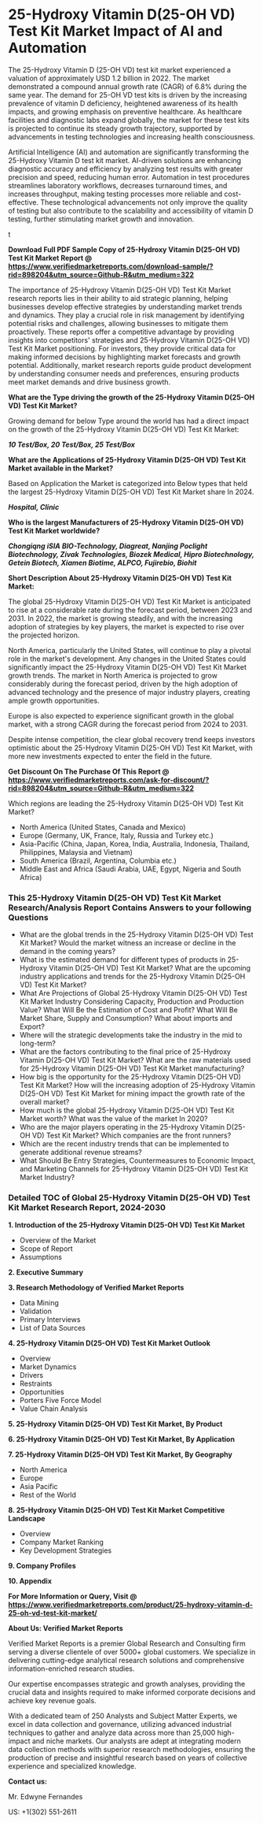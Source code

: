 <meta name="title" content="Global 25-Hydroxy Vitamin D(25-OH VD) Test Kit Market Impact of AI and Automation"><meta name="description" content="The 25-Hydroxy Vitamin D (25-OH VD) test kit market experienced a valuation of approximately USD 1.2 billion in 2022. The market demonstrated a compound annual growth "><meta name="title" content="25-Hydroxy Vitamin D(25-OH VD) Test Kit Market Size, Share, Scope, Trends, Growth, Opportunities, Analysis, Forecast"><h1>25-Hydroxy Vitamin D(25-OH VD) Test Kit Market Impact of AI and Automation</h1><p>The 25-Hydroxy Vitamin D (25-OH VD) test kit market experienced a valuation of approximately USD 1.2 billion in 2022. The market demonstrated a compound annual growth rate (CAGR) of 6.8% during the same year. The demand for 25-OH VD test kits is driven by the increasing prevalence of vitamin D deficiency, heightened awareness of its health impacts, and growing emphasis on preventive healthcare. As healthcare facilities and diagnostic labs expand globally, the market for these test kits is projected to continue its steady growth trajectory, supported by advancements in testing technologies and increasing health consciousness.</p><p>Artificial Intelligence (AI) and automation are significantly transforming the 25-Hydroxy Vitamin D test kit market. AI-driven solutions are enhancing diagnostic accuracy and efficiency by analyzing test results with greater precision and speed, reducing human error. Automation in test procedures streamlines laboratory workflows, decreases turnaround times, and increases throughput, making testing processes more reliable and cost-effective. These technological advancements not only improve the quality of testing but also contribute to the scalability and accessibility of vitamin D testing, further stimulating market growth and innovation.</p>t</p><p id="" class=""><strong>Download Full PDF Sample Copy of 25-Hydroxy Vitamin D(25-OH VD) Test Kit Market Report @ <a href="https://www.verifiedmarketreports.com/download-sample/?rid=898204&utm_source=Github-R&utm_medium=322" target="_blank">https://www.verifiedmarketreports.com/download-sample/?rid=898204&utm_source=Github-R&utm_medium=322</a></strong></p><p>The importance of&nbsp;25-Hydroxy Vitamin D(25-OH VD) Test Kit Market research reports lies in their ability to aid strategic planning, helping businesses develop effective strategies by understanding market trends and dynamics. They play a crucial role in risk management by identifying potential risks and challenges, allowing businesses to mitigate them proactively. These reports offer a competitive advantage by providing insights into competitors' strategies and 25-Hydroxy Vitamin D(25-OH VD) Test Kit Market positioning. For investors, they provide critical data for making informed decisions by highlighting market forecasts and growth potential. Additionally, market research reports guide product development by understanding consumer needs and preferences, ensuring products meet market demands and drive business growth.</p><p><strong>What are the&nbsp;Type driving the growth of the 25-Hydroxy Vitamin D(25-OH VD) Test Kit Market?</strong></p><p id="" class="">Growing demand for below Type around the world has had a direct impact on the growth of the 25-Hydroxy Vitamin D(25-OH VD) Test Kit Market:</p><em><strong>10 Test/Box, 20 Test/Box, 25 Test/Box</strong></em></p><strong>What are the&nbsp;Applications&nbsp;of 25-Hydroxy Vitamin D(25-OH VD) Test Kit Market available in the Market?</strong></p><p id="" class="">Based on Application the Market is categorized into Below types that held the largest 25-Hydroxy Vitamin D(25-OH VD) Test Kit Market share In 2024.</p><em><strong>Hospital, Clinic</strong></em></p><strong>Who is the largest Manufacturers of 25-Hydroxy Vitamin D(25-OH VD) Test Kit Market worldwide?</strong></p><p><em><strong>Chongiqng iSIA BIO-Technology, Diagreat, Nanjing Poclight Biotechnology, Zivak Technologies, Biozek Medical, Hipro Biotechnology, Getein Biotech, Xiamen Biotime, ALPCO, Fujirebio, Biohit</strong></em></p><p id="" class=""><strong>Short Description About 25-Hydroxy Vitamin D(25-OH VD) Test Kit Market:</strong></p><p>The global 25-Hydroxy Vitamin D(25-OH VD) Test Kit Market is anticipated to rise at a considerable rate during the forecast period, between 2023 and 2031. In 2022, the market is growing steadily, and with the increasing adoption of strategies by key players, the market is expected to rise over the projected horizon.</p><p>North America, particularly the United States, will continue to play a pivotal role in the market's development. Any changes in the United States could significantly impact the 25-Hydroxy Vitamin D(25-OH VD) Test Kit Market growth trends. The market in North America is projected to grow considerably during the forecast period, driven by the high adoption of advanced technology and the presence of major industry players, creating ample growth opportunities.</p><p>Europe is also expected to experience significant growth in the global market, with a strong CAGR during the forecast period from 2024 to 2031.</p><p>Despite intense competition, the clear global recovery trend keeps investors optimistic about the 25-Hydroxy Vitamin D(25-OH VD) Test Kit Market, with more new investments expected to enter the field in the future.</p><p id="" class=""><strong>Get Discount On The Purchase Of This Report @ <a href="https://www.verifiedmarketreports.com/ask-for-discount/?rid=898204&utm_source=Github-R&utm_medium=322" target="_blank">https://www.verifiedmarketreports.com/ask-for-discount/?rid=898204&utm_source=Github-R&utm_medium=322</a></strong></p>Which regions are leading the 25-Hydroxy Vitamin D(25-OH VD) Test Kit Market?</p><ul><li>North America (United States, Canada and Mexico)</li><li>Europe (Germany, UK, France, Italy, Russia and Turkey etc.)</li><li>Asia-Pacific (China, Japan, Korea, India, Australia, Indonesia, Thailand, Philippines, Malaysia and Vietnam)</li><li>South America (Brazil, Argentina, Columbia etc.)</li><li>Middle East and Africa (Saudi Arabia, UAE, Egypt, Nigeria and South Africa)</li></ul><h3 id="" class="">This 25-Hydroxy Vitamin D(25-OH VD) Test Kit Market Research/Analysis Report Contains Answers to your following Questions</h3><ul><li>What are the global trends in the 25-Hydroxy Vitamin D(25-OH VD) Test Kit Market? Would the market witness an increase or decline in the demand in the coming years?</li><li>What is the estimated demand for different types of products in 25-Hydroxy Vitamin D(25-OH VD) Test Kit Market? What are the upcoming industry applications and trends for the 25-Hydroxy Vitamin D(25-OH VD) Test Kit Market?</li><li>What Are Projections of Global 25-Hydroxy Vitamin D(25-OH VD) Test Kit Market Industry Considering Capacity, Production and Production Value? What Will Be the Estimation of Cost and Profit? What Will Be Market Share, Supply and Consumption? What about imports and Export?</li><li>Where will the strategic developments take the industry in the mid to long-term?</li><li>What are the factors contributing to the final price of 25-Hydroxy Vitamin D(25-OH VD) Test Kit Market? What are the raw materials used for 25-Hydroxy Vitamin D(25-OH VD) Test Kit Market manufacturing?</li><li>How big is the opportunity for the 25-Hydroxy Vitamin D(25-OH VD) Test Kit Market? How will the increasing adoption of 25-Hydroxy Vitamin D(25-OH VD) Test Kit Market for mining impact the growth rate of the overall market?</li><li>How much is the global 25-Hydroxy Vitamin D(25-OH VD) Test Kit Market worth? What was the value of the market In 2020?</li><li>Who are the major players operating in the 25-Hydroxy Vitamin D(25-OH VD) Test Kit Market? Which companies are the front runners?</li><li>Which are the recent industry trends that can be implemented to generate additional revenue streams?</li><li>What Should Be Entry Strategies, Countermeasures to Economic Impact, and Marketing Channels for 25-Hydroxy Vitamin D(25-OH VD) Test Kit Market Industry?</li></ul><h3 id="" class="">Detailed TOC of Global 25-Hydroxy Vitamin D(25-OH VD) Test Kit Market Research Report, 2024-2030</h3><p id="" class=""><strong>1. Introduction of the 25-Hydroxy Vitamin D(25-OH VD) Test Kit Market</strong></p><ul><li>Overview of the Market</li><li>Scope of Report</li><li>Assumptions</li></ul><p id="" class=""><strong>2. Executive Summary</strong></p><p id="" class=""><strong>3. Research Methodology of Verified Market Reports</strong></p><ul><li>Data Mining</li><li>Validation</li><li>Primary Interviews</li><li>List of Data Sources</li></ul><p id="" class=""><strong>4. 25-Hydroxy Vitamin D(25-OH VD) Test Kit Market Outlook</strong></p><ul><li>Overview</li><li>Market Dynamics</li><li>Drivers</li><li>Restraints</li><li>Opportunities</li><li>Porters Five Force Model</li><li>Value Chain Analysis</li></ul><p id="" class=""><strong>5. 25-Hydroxy Vitamin D(25-OH VD) Test Kit Market, By Product</strong></p><p id="" class=""><strong>6. 25-Hydroxy Vitamin D(25-OH VD) Test Kit Market, By Application</strong></p><p id="" class=""><strong>7. 25-Hydroxy Vitamin D(25-OH VD) Test Kit Market, By Geography</strong></p><ul><li>North America</li><li>Europe</li><li>Asia Pacific</li><li>Rest of the World</li></ul><p id="" class=""><strong>8. 25-Hydroxy Vitamin D(25-OH VD) Test Kit Market Competitive Landscape</strong></p><ul><li>Overview</li><li>Company Market Ranking</li><li>Key Development Strategies</li></ul><p id="" class=""><strong>9. Company Profiles</strong></p><p id="" class=""><strong>10. Appendix</strong></p><p id="" class=""><strong>For More Information or Query, Visit @ <a href="https://www.verifiedmarketreports.com/product/25-hydroxy-vitamin-d-25-oh-vd-test-kit-market/" target="_blank">https://www.verifiedmarketreports.com/product/25-hydroxy-vitamin-d-25-oh-vd-test-kit-market/</a></strong></p><p id="" class=""><strong>About Us: Verified Market Reports</strong></p><p id="" class="">Verified Market Reports is a premier Global Research and Consulting firm serving a diverse clientele of over 5000+ global customers. We specialize in delivering cutting-edge analytical research solutions and comprehensive information-enriched research studies.</p><p id="" class="">Our expertise encompasses strategic and growth analyses, providing the crucial data and insights required to make informed corporate decisions and achieve key revenue goals.</p><p id="" class="">With a dedicated team of 250 Analysts and Subject Matter Experts, we excel in data collection and governance, utilizing advanced industrial techniques to gather and analyze data across more than 25,000 high-impact and niche markets. Our analysts are adept at integrating modern data collection methods with superior research methodologies, ensuring the production of precise and insightful research based on years of collective experience and specialized knowledge.</p><p id="" class=""><strong>Contact us:</strong></p><p id="" class="">Mr. Edwyne Fernandes</p><p id="" class="">US: +1(302) 551-2611</p>